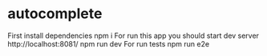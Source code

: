 # autocomplete
First install dependencies
npm i
For run this app you should start dev server http://localhost:8081/
npm run dev
For run tests 
npm run e2e
